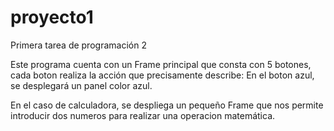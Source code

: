 # proyecto1
Primera tarea de programación 2

Este programa cuenta con un Frame principal que consta con 5 botones, cada boton realiza la acción que precisamente describe:
En el boton azul, se desplegará un panel color azul.

En el caso de calculadora, se despliega un pequeño Frame que nos permite introducir dos numeros para realizar una operacion matemática.
